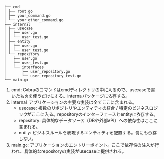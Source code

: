 ```
├── cmd
│ ├── root.go
│ ├── your_command.go
│ └── your_other_command.go
├── internal
│ ├── usecase
│ │ ├── user.go
│ │ └── user_test.go
│ ├── entity
│ │ ├── user.go
│ │ └── user_test.go
│ └── repository
│   ├── user.go
│   ├── user_test.go
│   └── interfaces
│       ├── user_repository.go
│       └── user_repository_test.go
└── main.go
```

1. cmd: Cobraのコマンドはcmdディレクトリの中に入るので、usecaseで書いたものを使うだけにする。internalパッケージに依存する。
2. internal: アプリケーションの主要な実装は全てここに含まれる。
   - usecase: 複数のリポジトリやエンティティの結合 / 特定のビジネスロジックがここに入る。repositoryのインターフェースとentityに依存する。
   - repository: 具体的なデータソース（DBや外部API）への依存性はここに含まれる。
   - entity: ビジネスルールを表現するエンティティを配置する。何にも依存しない。
3. main.go: アプリケーションのエントリーポイント。ここで依存性の注入が行われ、具体的なrepositoryの実装がusecaseに提供される。
